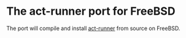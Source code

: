 # The act-runner port for FreeBSD

The port will compile and install
[act-runner](https://gitea.com/gitea/act_runner) from source on FreeBSD.
